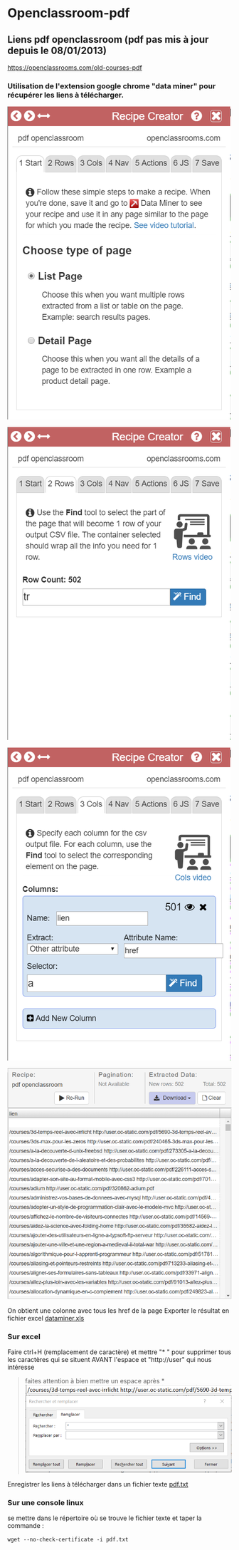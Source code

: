 # Openclassroom-pdf
## Liens pdf openclassroom (pdf pas mis à jour depuis le 08/01/2013)

https://openclassrooms.com/old-courses-pdf 

### Utilisation de l'extension google chrome "data miner" pour récupérer les liens à télécharger.

![](https://github.com/ctith/Openclassroom-pdf/blob/master/2018-06-22%2012_34_08-Anciens%20PDF%20des%20cours%20-%20OpenClassrooms.png?raw=true)

![](https://github.com/ctith/Openclassroom-pdf/blob/master/2018-06-22%2012_34_24-Anciens%20PDF%20des%20cours%20-%20OpenClassrooms.png?raw=true)

![](https://github.com/ctith/Openclassroom-pdf/blob/master/2018-06-22%2012_34_45-Anciens%20PDF%20des%20cours%20-%20OpenClassrooms.png?raw=true)

![](https://github.com/ctith/Openclassroom-pdf/blob/master/2018-06-22%2012_35_17-Data%20Miner.png?raw=true)

On obtient une colonne avec tous les href de la page
Exporter le résultat en fichier excel [dataminer.xls](https://github.com/ctith/Openclassroom-pdf/blob/master/dataminer.xlsx)


### Sur excel
Faire ctrl+H (remplacement de caractère) et mettre "* " pour supprimer tous les caractères qui se situent AVANT l'espace et "http://user" qui nous intéresse
> faites attention à bien mettre un espace après *
![](https://github.com/ctith/Openclassroom-pdf/blob/master/2018-06-22%2014_08_48-dataminer%20-%20Excel.png?raw=true)

Enregistrer les liens à télécharger dans un fichier texte [pdf.txt](https://github.com/ctith/Openclassroom-pdf/blob/master/pdf.txt)

### Sur une console linux

se mettre dans le répertoire où se trouve le fichier texte et taper la commande :
```shell
wget --no-check-certificate -i pdf.txt
```
